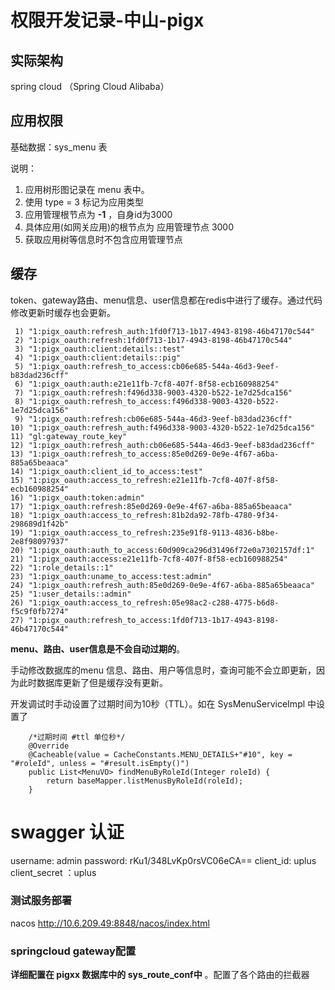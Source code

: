 # 权限开发记录-中山-pigx

## 实际架构

spring cloud （Spring Cloud Alibaba）



## 应用权限

基础数据：sys_menu 表

说明：

1. 应用树形图记录在 menu 表中。
2. 使用 type = 3 标记为应用类型
3. 应用管理根节点为 **-1**  ，自身id为3000
4. 具体应用(如网关应用)的根节点为 应用管理节点 3000
5. 获取应用树等信息时不包含应用管理节点



## 缓存

token、gateway路由、menu信息、user信息都在redis中进行了缓存。通过代码修改更新时缓存也会更新。

```
 1) "1:pigx_oauth:refresh_auth:1fd0f713-1b17-4943-8198-46b47170c544"
 2) "1:pigx_oauth:refresh:1fd0f713-1b17-4943-8198-46b47170c544"
 3) "1:pigx_oauth:client:details::test"
 4) "1:pigx_oauth:client:details::pig"
 5) "1:pigx_oauth:refresh_to_access:cb06e685-544a-46d3-9eef-b83dad236cff"
 6) "1:pigx_oauth:auth:e21e11fb-7cf8-407f-8f58-ecb160988254"
 7) "1:pigx_oauth:refresh:f496d338-9003-4320-b522-1e7d25dca156"
 8) "1:pigx_oauth:refresh_to_access:f496d338-9003-4320-b522-1e7d25dca156"
 9) "1:pigx_oauth:refresh:cb06e685-544a-46d3-9eef-b83dad236cff"
10) "1:pigx_oauth:refresh_auth:f496d338-9003-4320-b522-1e7d25dca156"
11) "gl:gateway_route_key"
12) "1:pigx_oauth:refresh_auth:cb06e685-544a-46d3-9eef-b83dad236cff"
13) "1:pigx_oauth:refresh_to_access:85e0d269-0e9e-4f67-a6ba-885a65beaaca"
14) "1:pigx_oauth:client_id_to_access:test"
15) "1:pigx_oauth:access_to_refresh:e21e11fb-7cf8-407f-8f58-ecb160988254"
16) "1:pigx_oauth:token:admin"
17) "1:pigx_oauth:refresh:85e0d269-0e9e-4f67-a6ba-885a65beaaca"
18) "1:pigx_oauth:access_to_refresh:81b2da92-78fb-4780-9f34-298689d1f42b"
19) "1:pigx_oauth:access_to_refresh:235e91f8-9113-4836-b8be-2e8f98097937"
20) "1:pigx_oauth:auth_to_access:60d909ca296d31496f72e0a7302157df:1"
21) "1:pigx_oauth:access:e21e11fb-7cf8-407f-8f58-ecb160988254"
22) "1:role_details::1"
23) "1:pigx_oauth:uname_to_access:test:admin"
24) "1:pigx_oauth:refresh_auth:85e0d269-0e9e-4f67-a6ba-885a65beaaca"
25) "1:user_details::admin"
26) "1:pigx_oauth:access_to_refresh:05e98ac2-c288-4775-b6d8-f5c9f0fb7274"
27) "1:pigx_oauth:refresh_to_access:1fd0f713-1b17-4943-8198-46b47170c544"
```



**menu、路由、user信息是不会自动过期的**。

手动修改数据库的menu 信息、路由、用户等信息时，查询可能不会立即更新，因为此时数据库更新了但是缓存没有更新。



开发调试时手动设置了过期时间为10秒（TTL）。如在  SysMenuServiceImpl 中设置了

```
	/*过期时间 #ttl 单位秒*/
	@Override
	@Cacheable(value = CacheConstants.MENU_DETAILS+"#10", key = "#roleId", unless = "#result.isEmpty()")
	public List<MenuVO> findMenuByRoleId(Integer roleId) {
		return baseMapper.listMenusByRoleId(roleId);
	}
```



# swagger 认证

 username: admin
	    password: rKu1/348LvKp0rsVC06eCA== 
		client_id: uplus
		client_secret ：uplus



### 测试服务部署

 nacos http://10.6.209.49:8848/nacos/index.html



### springcloud gateway配置

**详细配置在 pigxx 数据库中的 sys_route_conf中** 。配置了各个路由的拦截器

